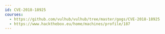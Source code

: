 ```yaml
---
id: CVE-2018-18925
courses:
  - https://github.com/vulhub/vulhub/tree/master/gogs/CVE-2018-18925
  - https://www.hackthebox.eu/home/machines/profile/187
---
```

